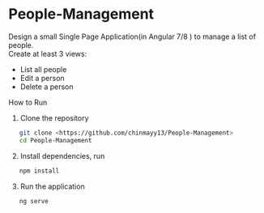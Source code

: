 # People-Management

Design a small Single Page Application(in Angular 7/8 ) to manage a list of people.  
Create at least 3 views:

- List all people
- Edit a person
- Delete a person

How to Run

1. Clone the repository
```bash
   git clone <https://github.com/chinmayy13/People-Management>
   cd People-Management
```
2. Install dependencies, run
```bash
   npm install
```
3. Run the application
```bash
   ng serve
```
